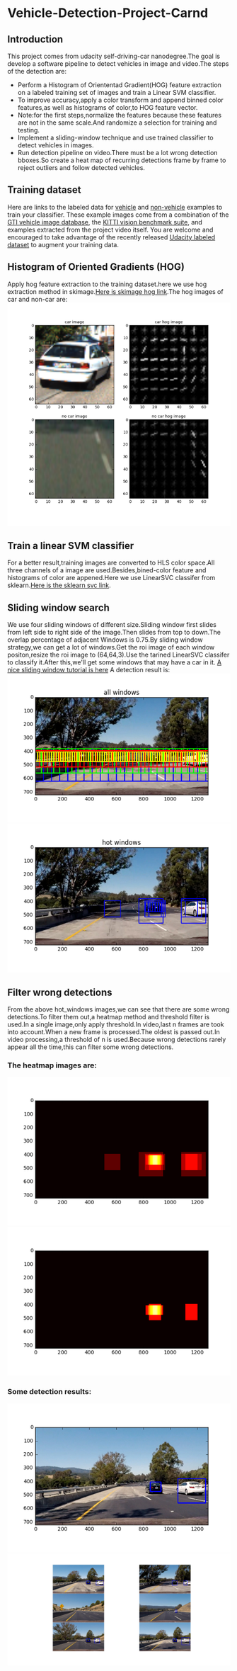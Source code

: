 # Vehicle-Detection-Project-Carnd

## Introduction
This project comes from udacity self-driving-car nanodegree.The goal is develop a software pipeline to detect vehicles in 
image and video.The steps of the detection are:
* Perform a Histogram of Oriententad Gradient(HOG) feature extraction on a labeled training set of images and train a Linear 
SVM classifier.
* To improve accuracy,apply a color transform and append binned color features,as well as histograms of color,to HOG feature 
vector.
* Note:for the first steps,normalize the features because these features are not in the same scale.And randomize a selection 
for training and testing.
* Implement a sliding-window technique and use trained classifier to detect vehicles in images.
* Run detection pipeline on video.There must be a lot wrong detection bboxes.So create a heat map of recurring detections frame 
by frame to reject outliers and follow detected vehicles.

## Training dataset 
Here are links to the labeled data for [vehicle](https://s3.amazonaws.com/udacity-sdc/Vehicle_Tracking/vehicles.zip) and [non-vehicle](https://s3.amazonaws.com/udacity-sdc/Vehicle_Tracking/non-vehicles.zip) examples to train your classifier.  These example images come from a combination of the [GTI vehicle image database](http://www.gti.ssr.upm.es/data/Vehicle_database.html), the [KITTI vision benchmark suite](http://www.cvlibs.net/datasets/kitti/), and examples extracted from the project video itself.   You are welcome and encouraged to take advantage of the recently released [Udacity labeled dataset](https://github.com/udacity/self-driving-car/tree/master/annotations) to augment your training data.  

## Histogram of Oriented Gradients (HOG)
Apply hog feature extraction to the training dataset.here we use hog extraction method in skimage.[Here is skimage hog link](http://scikit-image.org/docs/dev/auto_examples/features_detection/plot_hog.html).The hog images of car and non-car are:
![](https://github.com/nicholas-tien/Vehicle-Detection-Project-Carnd/blob/master/examples/hog.png?raw=true)


## Train a linear SVM classifier
For a better result,training images are converted to HLS color space.All three channels of a image are used.Besides,bined-color feature and histograms of color are appened.Here we use LinearSVC classifer from sklearn.[Here is the sklearn svc link](http://scikit-learn.org/stable/modules/generated/sklearn.svm.LinearSVC.html).

## Sliding window search
We use four sliding windows of different size.Sliding window first slides from left side to right side  of the image.Then slides from top to down.The overlap percentage of adjacent Windows is 0.75.By sliding window strategy,we can get a lot of 
windows.Get the roi image of each window positon,resize the roi image to (64,64,3).Use the tarined LinearSVC classifer to 
classify it.After this,we'll get some windows that may have a car in it.
[A nice sliding window tutorial is here](http://www.pyimagesearch.com/2015/03/23/sliding-windows-for-object-detection-with-python-and-opencv/)
A detection result is:
![](https://github.com/nicholas-tien/Vehicle-Detection-Project-Carnd/blob/master/examples/all_window.png?raw=true)
![](https://github.com/nicholas-tien/Vehicle-Detection-Project-Carnd/blob/master/examples/hot_window.png?raw=true)


## Filter wrong detections
From the above hot_windows images,we can see that there are some wrong detections.To filter them out,a heatmap method and threshold filter is used.In a single image,only apply threshold.In video,last n frames are took into account.When a new frame 
is processed.The oldest is passed out.In video processing,a threshold of n is used.Because wrong detections rarely appear all the time,this can filter some wrong detections.
### The heatmap images are:
![](https://github.com/nicholas-tien/Vehicle-Detection-Project-Carnd/blob/master/examples/heatmap.png?raw=true)
![](https://github.com/nicholas-tien/Vehicle-Detection-Project-Carnd/blob/master/examples/heatmap_threshod.png?raw=true)

### Some detection results:
![](https://github.com/nicholas-tien/Vehicle-Detection-Project-Carnd/blob/master/examples/detection.png?raw=true)
![](https://github.com/nicholas-tien/Vehicle-Detection-Project-Carnd/blob/master/examples/some_results.png?raw=true)












